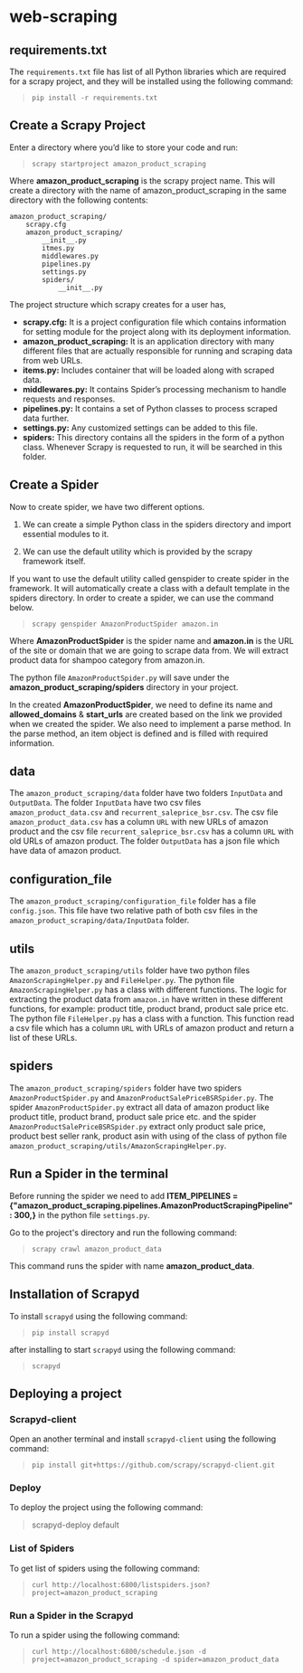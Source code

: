 # web-scraping
## requirements.txt
The `requirements.txt` file has list of all Python libraries which are required for a scrapy project, and they will be installed using the following command:<br/>
> `pip install -r requirements.txt` 
## Create a Scrapy Project
Enter a directory where you’d like to store your code and run:
> `scrapy startproject amazon_product_scraping`

Where **amazon_product_scraping** is the scrapy project name. This will create a directory with the name of amazon_product_scraping in the same directory with the following contents:
```
amazon_product_scraping/
    scrapy.cfg
    amazon_product_scraping/
        __init__.py
        itmes.py
        middlewares.py
        pipelines.py
        settings.py
        spiders/
            __init__.py
```
The project structure which scrapy creates for a user has,
* **scrapy.cfg:** It is a project configuration file which contains information for setting module for the project along with its deployment information.
* **amazon_product_scraping:** It is an application directory with many different files that are actually responsible for running and scraping data from web URLs.
* **items.py:** Includes container that will be loaded along with scraped data.
* **middlewares.py:** It contains Spider’s processing mechanism to handle requests and responses.
* **pipelines.py:** It contains a set of Python classes to process scraped data further.
* **settings.py:** Any customized settings can be added to this file.
* **spiders:**  This directory contains all the spiders in the form of a python class. Whenever Scrapy is requested to run, it will be searched in this folder.
## Create a Spider
Now to create spider, we have two different options.

1) We can create a simple Python class in the spiders directory and import essential modules to it.

2) We can use the default utility which is provided by the scrapy framework itself.

If you want to use the default utility called genspider to create spider in the framework. It will automatically create a class with a default template in the spiders directory. In order to create a spider, we can use the command below.
> `scrapy genspider AmazonProductSpider amazon.in`

Where **AmazonProductSpider** is the spider name and **amazon.in** is the URL of the site or domain that we are going to scrape data from. We will extract product data for shampoo category from amazon.in. 

The python file `AmazonProductSpider.py` will save under the **amazon_product_scraping/spiders** directory in your project. 

In the created **AmazonProductSpider**, we need to define its name and **allowed_domains** & **start_urls** are created based on the link we provided when we created the spider. We also need to implement a parse method. In the parse method, an item object is defined and is filled with required information.
## data
The `amazon_product_scraping/data` folder have two folders `InputData` and `OutputData`. The folder `InputData` have two csv files `amazon_product_data.csv` and `recurrent_saleprice_bsr.csv`. The csv file `amazon_product_data.csv` has a column `URL` with new URLs of amazon product and the csv file `recurrent_saleprice_bsr.csv` has a column `URL` with old URLs of amazon product. The folder `OutputData` has a json file which have data of amazon product.
## configuration_file
The `amazon_product_scraping/configuration_file` folder has a file `config.json`. This file have two relative path of both csv files in the `amazon_product_scraping/data/InputData` folder.
## utils
The `amazon_product_scraping/utils` folder have two python files `AmazonScrapingHelper.py` and `FileHelper.py`. The python file `AmazonScrapingHelper.py` has a class with different functions. The logic for extracting the product data from `amazon.in` have written in these different functions, for example: product title, product brand, product sale price etc. The python file `FileHelper.py` has a class with a function. This function read a csv file which has a column `URL` with URLs of amazon product and return a list of these URLs.
## spiders
The `amazon_product_scraping/spiders` folder have two spiders `AmazonProductSpider.py` and `AmazonProductSalePriceBSRSpider.py`. The spider `AmazonProductSpider.py` extract all data of amazon product like product title, product brand, product sale price etc. and the spider `AmazonProductSalePriceBSRSpider.py` extract only product sale price, product best seller rank, product asin with using of the class of python file `amazon_product_scraping/utils/AmazonScrapingHelper.py`. 
## Run a Spider in the terminal
Before running the spider we need to add **ITEM_PIPELINES = {"amazon_product_scraping.pipelines.AmazonProductScrapingPipeline": 300,}** in the python file `settings.py`.

Go to the project's directory and run the following command:
> `scrapy crawl amazon_product_data`

This command runs the spider with name **amazon_product_data**.
## Installation of Scrapyd
To install `scrapyd` using the following command:
> `pip install scrapyd`

after installing to start `scrapyd` using the following command:
> `scrapyd`
## Deploying a project
### Scrapyd-client
Open an another terminal and install `scrapyd-client` using the following command:
> `pip install git+https://github.com/scrapy/scrapyd-client.git`
### Deploy
To deploy the project using the following command:
> scrapyd-deploy default
### List of Spiders
To get list of spiders using the following command:
> `curl http://localhost:6800/listspiders.json?project=amazon_product_scraping`
### Run a Spider in the Scrapyd
To run a spider using the following command:
> `curl http://localhost:6800/schedule.json -d project=amazon_product_scraping -d spider=amazon_product_data`
